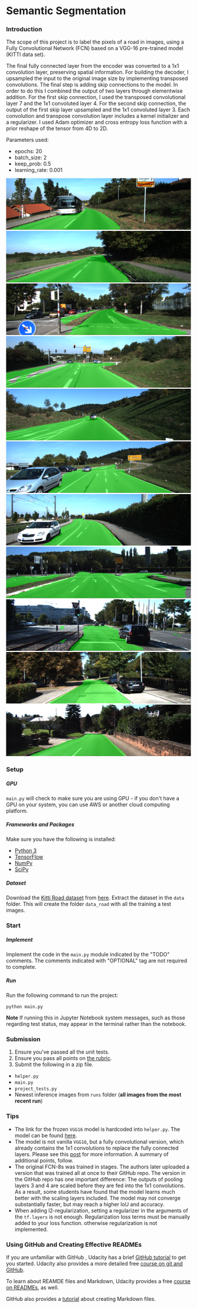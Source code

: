 # Semantic Segmentation

### Introduction

The scope of this project is to label the pixels of a road in images, using a Fully Convolutional Network (FCN) based on a VGG-16 pre-trained model (KITTI data set).

The final fully connected layer from the encoder was converted to a 1x1 convolution layer, preserving spatial information.
For building the decoder, I upsampled the input to the original image size by implementing transposed convolutions.
The final step is adding skip connections to the model. In order to do this I combined the output of two layers through elementwise addition. 
For the first skip connection, I used the transposed convolutional layer 7 and the 1x1 convoluted layer 4. For the second skip connection, the output of the first skip layer upsampled and the 1x1 convoluted layer 3.
Each convolution and transpose convolution layer includes a kernel initializer and a regularizer. I used Adam optimizer and cross entropy loss function with a prior reshape of the tensor from 4D to 2D.

Parameters used:
- epochs: 20
- batch_size: 2
- keep_prob: 0.5
- learning_rate: 0.001


![image1](./um_000032.png)
![image2](./um_000045.png)
![image3](./umm_000007.png)
![image4](./umm_000029.png)
![image5](./umm_000030.png)
![image6](./umm_000035.png)
![image7](./umm_000038.png)
![image8](./umm_000089.png)
![image9](./umm_000069.png)
![image10](./uu_000032.png)
![image11](./uu_000089.png)


### Setup
##### GPU
`main.py` will check to make sure you are using GPU - if you don't have a GPU on your system, you can use AWS or another cloud computing platform.
##### Frameworks and Packages
Make sure you have the following is installed:
 - [Python 3](https://www.python.org/)
 - [TensorFlow](https://www.tensorflow.org/)
 - [NumPy](http://www.numpy.org/)
 - [SciPy](https://www.scipy.org/)
##### Dataset
Download the [Kitti Road dataset](http://www.cvlibs.net/datasets/kitti/eval_road.php) from [here](http://www.cvlibs.net/download.php?file=data_road.zip).  Extract the dataset in the `data` folder.  This will create the folder `data_road` with all the training a test images.

### Start
##### Implement
Implement the code in the `main.py` module indicated by the "TODO" comments.
The comments indicated with "OPTIONAL" tag are not required to complete.
##### Run
Run the following command to run the project:
```
python main.py
```
**Note** If running this in Jupyter Notebook system messages, such as those regarding test status, may appear in the terminal rather than the notebook.

### Submission
1. Ensure you've passed all the unit tests.
2. Ensure you pass all points on [the rubric](https://review.udacity.com/#!/rubrics/989/view).
3. Submit the following in a zip file.
 - `helper.py`
 - `main.py`
 - `project_tests.py`
 - Newest inference images from `runs` folder  (**all images from the most recent run**)
 
 ### Tips
- The link for the frozen `VGG16` model is hardcoded into `helper.py`.  The model can be found [here](https://s3-us-west-1.amazonaws.com/udacity-selfdrivingcar/vgg.zip).
- The model is not vanilla `VGG16`, but a fully convolutional version, which already contains the 1x1 convolutions to replace the fully connected layers. Please see this [post](https://s3-us-west-1.amazonaws.com/udacity-selfdrivingcar/forum_archive/Semantic_Segmentation_advice.pdf) for more information.  A summary of additional points, follow. 
- The original FCN-8s was trained in stages. The authors later uploaded a version that was trained all at once to their GitHub repo.  The version in the GitHub repo has one important difference: The outputs of pooling layers 3 and 4 are scaled before they are fed into the 1x1 convolutions.  As a result, some students have found that the model learns much better with the scaling layers included. The model may not converge substantially faster, but may reach a higher IoU and accuracy. 
- When adding l2-regularization, setting a regularizer in the arguments of the `tf.layers` is not enough. Regularization loss terms must be manually added to your loss function. otherwise regularization is not implemented.
 
### Using GitHub and Creating Effective READMEs
If you are unfamiliar with GitHub , Udacity has a brief [GitHub tutorial](http://blog.udacity.com/2015/06/a-beginners-git-github-tutorial.html) to get you started. Udacity also provides a more detailed free [course on git and GitHub](https://www.udacity.com/course/how-to-use-git-and-github--ud775).

To learn about REAMDE files and Markdown, Udacity provides a free [course on READMEs](https://www.udacity.com/courses/ud777), as well. 

GitHub also provides a [tutorial](https://guides.github.com/features/mastering-markdown/) about creating Markdown files.
